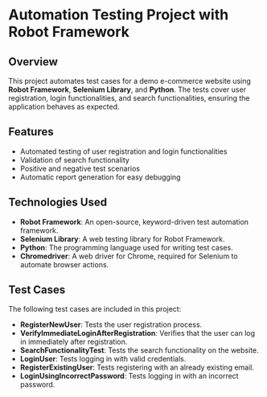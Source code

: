 <h1>Automation Testing Project with Robot Framework</h1>
<h2>Overview</h2>
<p>This project automates test cases for a demo e-commerce website using <strong>Robot Framework</strong>, <strong>Selenium Library</strong>, and <strong>Python</strong>. The tests cover user registration, login functionalities, and search functionalities, ensuring the application behaves as expected.</p>
<h2>Features</h2>
<ul>
<li>Automated testing of user registration and login functionalities</li>
<li>Validation of search functionality</li>
<li>Positive and negative test scenarios</li>
<li>Automatic report generation for easy debugging</li>
</ul>
<h2>Technologies Used</h2>
<ul>
<li><strong>Robot Framework</strong>: An open-source, keyword-driven test automation framework.</li>
<li><strong>Selenium Library</strong>: A web testing library for Robot Framework.</li>
<li><strong>Python</strong>: The programming language used for writing test cases.</li>
<li><strong>Chromedriver</strong>: A web driver for Chrome, required for Selenium to automate browser actions.</li>
</ul>
<h2>Test Cases</h2>
<p>The following test cases are included in this project:</p>
<ul>
<li><strong>RegisterNewUser</strong>: Tests the user registration process.</li>
<li><strong>VerifyImmediateLoginAfterRegistration</strong>: Verifies that the user can log in immediately after registration.</li>
<li><strong>SearchFunctionalityTest</strong>: Tests the search functionality on the website.</li>
<li><strong>LoginUser</strong>: Tests logging in with valid credentials.</li>
<li><strong>RegisterExistingUser</strong>: Tests registering with an already existing email.</li>
<li><strong>LoginUsingIncorrectPassword</strong>: Tests logging in with an incorrect password.</li>
</ul>
